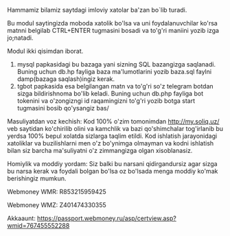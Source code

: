 Hammamiz bilamiz saytdagi imloviy xatolar ba'zan bo`lib turadi.

Bu modul saytingizda moboda xatolik bo'lsa va uni foydalanuvchilar ko'rsa matnni belgilab CTRL+ENTER tugmasini bosadi va to'g'ri maniini yozib izga jo;natadi.

Modul ikki qisimdan iborat.
1. mysql papkasidagi bu bazaga yani sizning SQL bazangizga saqlanadi. Buning uchun db.hp fayliga baza ma'lumotlarini yozib baza.sql faylni damp(bazaga saqlash)ingiz kerak.
2. tgbot papkasida esa belgilangan matn va to'g'ri so'z telegram botdan sizga bildirishnoma bo'lib keladi. Buning uchun db.php fayliga bot tokenini va o'zongizngi id raqamingizni to'g'ri yozib botga start tugmasini bosib qo'ysangiz bas/



Masuliyatdan voz kechish: Kod 100% o'zim tomonimdan http://my.soliq.uz/ veb saytidan ko'chirilib olini va kamchlik va bazi qo'shimchalar tog'irlanib bu yerdsa 100% bepul xolatda sizlarga taqlim etildi. Kod ishlatish jarayonidagi xatoliklar va buzilishlarni men o'z bo'ynimga olmayman va kodni ishlatish bilan siz barcha ma'suliyatni o'z zimmangizga olgan xisoblanasiz.


Homiylik va moddiy yordam: Siz balki bu narsani qidirgandursiz agar sizga bu narsa kerak va foydali bolgan bo'lsa oz bo'lsada menga moddiy ko'mak berishingiz mumkun. 

Webmoney WMR: R853215959425

Webmoney WMZ: Z401474330355

Akkaaunt: https://passport.webmoney.ru/asp/certview.asp?wmid=767455552288
